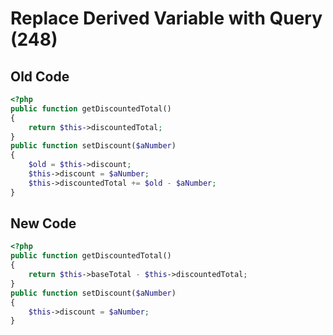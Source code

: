 # Replace Derived Variable with Query (248)

## Old Code

```php
<?php
public function getDiscountedTotal()
{
    return $this->discountedTotal;
}
public function setDiscount($aNumber)
{
    $old = $this->discount;
    $this->discount = $aNumber;
    $this->discountedTotal += $old - $aNumber;
}
```

## New Code

```php
<?php
public function getDiscountedTotal()
{
    return $this->baseTotal - $this->discountedTotal;
}
public function setDiscount($aNumber)
{
    $this->discount = $aNumber;
}
```
